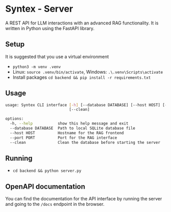 # Syntex - Server

A REST API for LLM interactions with an advanced RAG functionality. It is written in Python using the FastAPI library.

## Setup

It is suggested that you use a virtual environment
- `python3 -m venv .venv`
- Linux: `source .venv/bin/activate`, Windows: `.\.venv\Scripts\activate`
- Install packages `cd backend && pip install -r requirements.txt`

## Usage

```bash
usage: Syntex CLI interface [-h] [--database DATABASE] [--host HOST] [--port PORT]
                            [--clean]

options:
  -h, --help           show this help message and exit
  --database DATABASE  Path to local SQLite database file
  --host HOST          Hostname for the RAG frontend
  --port PORT          Port for the RAG interface
  --clean              Clean the database before starting the server
```

## Running

- `cd backend && python server.py`

## OpenAPI documentation

You can find the documentation for the API interface by running the server and going to the `/docs` endpoint in the browser.
